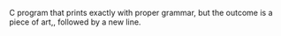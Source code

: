  C program that prints exactly with proper grammar, but the outcome is a piece of art,, followed by a new line.
